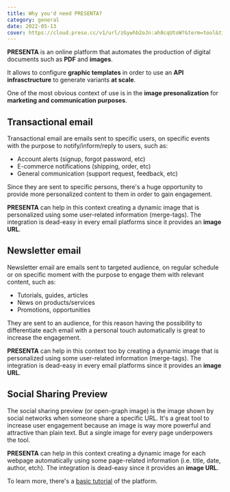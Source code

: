 ```yaml
---
title: Why you'd need PRESENTA?
category: general
date: 2022-05-13
cover: https://cloud.preso.cc/v1/url/zGywhb2oJn:ah8cqUtoW?&term=tool&title=Why%20you'd%20need%20PRESENTA%3F&subtitle=General
---
```


**PRESENTA** is an online platform that automates the production of digital documents such as **PDF** and **images**.

It allows to configure **graphic templates** in order to use an **API infrasctructure** to generate variants **at scale**.

One of the most obvious context of use is in the **image presonalization** for **marketing and communication purposes**.

## Transactional email

Transactional email are emails sent to specific users, on specific events with the purpose to notify/inform/reply to users, such as:

- Account alerts (signup, forgot password, etc)
- E-commerce notifications (shipping, order, etc)
- General communication (support request, feedback, etc)

Since they are sent to specific persons, there's a huge opportunity to provide more personalized content to them in order to gain engagement.

**PRESENTA** can help in this context creating a dynamic image that is personalized using some user-related information (merge-tags). The integration is dead-easy in every email platforms since it provides an **image URL**.

## Newsletter email

Newsletter email are emails sent to targeted audience, on regular schedule or on specific moment with the purpose to engage them with relevant content, such as:

- Tutorials, guides, articles
- News on products/services
- Promotions, opportunities

They are sent to an audience, for this reason having the possibility to differentiate each email with a personal touch automatically is great to increase the engagement.

**PRESENTA** can help in this context too by creating a dynamic image that is personalized using some user-related information (merge-tags). The integration is dead-easy in every email platforms since it provides an **image URL**.

## Social Sharing Preview

The social sharing preview (or open-graph image) is the image shown by social networks when someone share a specific URL. It's a great tool to increase user engagement because an image is way more powerful and attractive than plain text. But a single image for every page underpowers the tool.

**PRESENTA** can help in this context creating a dynamic image for each webpage automatically using some page-related information (i.e. title, date, author, etch). The integration is dead-easy since it provides an **image URL**.

To learn more, there's a [basic tutorial](/blog/a-basic-introduction-to-presenta) of the platform.